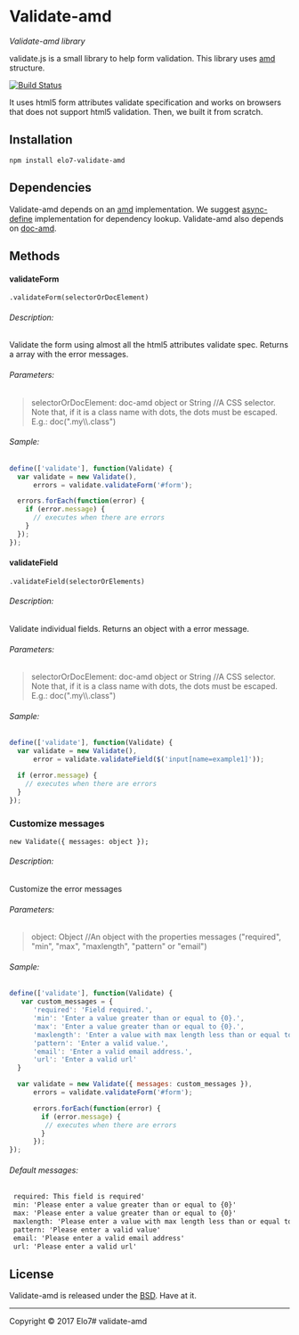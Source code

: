 # Validate-amd

_Validate-amd library_

validate.js is a small library to help form validation. This library uses [amd](http://en.wikipedia.org/wiki/Asynchronous_module_definition) structure.

[![Build Status](https://travis-ci.org/elo7/validate-amd.svg?branch=master)](https://travis-ci.org/elo7/validate-amd)

It uses html5 form attributes validate specification and works on browsers that does not support html5 validation.
Then, we built it from scratch.

## Installation

`npm install elo7-validate-amd`

## Dependencies

Validate-amd depends on an [amd](http://en.wikipedia.org/wiki/Asynchronous_module_definition) implementation. We suggest [async-define](https://gist.github.com/sergiolopes/5778124) implementation for dependency lookup.
Validate-amd also depends on [doc-amd](https://github.com/elo7/doc-amd).

## Methods

#### validateForm
`.validateForm(selectorOrDocElement)`

###### Description:
Validate the form using almost all the html5 attributes validate spec. Returns a array with the error messages.

###### Parameters:
> selectorOrDocElement: doc-amd object or String //A CSS selector. Note that, if it is a class name with dots, the dots must be escaped. E.g.: doc(".my\\\\.class")

###### Sample:
``` js
define(['validate'], function(Validate) {
  var validate = new Validate(),
      errors = validate.validateForm('#form');

  errors.forEach(function(error) {
    if (error.message) {
      // executes when there are errors
    }
  });
});
```

#### validateField
`.validateField(selectorOrElements)`

###### Description:
Validate individual fields. Returns an object with a error message.

###### Parameters:
> selectorOrDocElement: doc-amd object or String //A CSS selector. Note that, if it is a class name with dots, the dots must be escaped. E.g.: doc(".my\\\\.class")

###### Sample:
``` js
define(['validate'], function(Validate) {
  var validate = new Validate(),
      error = validate.validateField($('input[name=example1]'));

  if (error.message) {
    // executes when there are errors
  }
});
```

### Customize messages
`new Validate({ messages: object });`

###### Description:
Customize the error messages

###### Parameters:
> object: Object //An object with the properties messages ("required", "min", "max", "maxlength", "pattern" or "email")

###### Sample:
``` js
define(['validate'], function(Validate) {
   var custom_messages = {
      'required': 'Field required.',
      'min': 'Enter a value greater than or equal to {0}.',
      'max': 'Enter a value greater than or equal to {0}.',
      'maxlength': 'Enter a value with max length less than or equal to {0}.',
      'pattern': 'Enter a valid value.',
      'email': 'Enter a valid email address.',
      'url': 'Enter a valid url'
  }

  var validate = new Validate({ messages: custom_messages }),
      errors = validate.validateForm('#form');

      errors.forEach(function(error) {
        if (error.message) {
         // executes when there are errors
        }
      });
});
```

###### Default messages:
``` txt
 required: This field is required'
 min: 'Please enter a value greater than or equal to {0}'
 max: 'Please enter a value greater than or equal to {0}'
 maxlength: 'Please enter a value with max length less than or equal to {0}'
 pattern: 'Please enter a valid value'
 email: 'Please enter a valid email address'
 url: 'Please enter a valid url'
```

## License

Validate-amd is released under the [BSD](https://github.com/elo7/validate-amd/blob/master/LICENSE). Have at it.

* * *

Copyright :copyright: 2017 Elo7# validate-amd